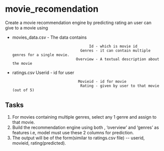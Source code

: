 # movie_recomendation

Create a movie recommendation engine by predicting rating an user can give to a movie using 

* movies_data.csv    - The data contains 

                                         Id - which is movie id 
                                     Genres - it can contain multiple genres for a single movie.         
                                   Overview - A textual description about the movie
                                   
* ratings.csv Userid - id for user 

                                    Movieid - id for movie
                                     Rating - given by user to that movie (out of 5)
                                    
## Tasks
1. For movies containing multiple genres, select any 1 genre and assign to that movie. 
2. Build the recommendation engine using both , ‘overview’ and ‘genres’ as features i.e, model must use these 2 columns for prediction. 
3. The output will be of the form(similar to ratings.csv file) -- userid, movieid, rating(predicted).
